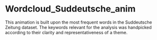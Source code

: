 # Wordcloud_Suddeutsche_anim
This animation is built upon the most frequent words in the Suddeutsche Zeitung dataset. The keywords relevant for the analysis was handpicked according to their clarity and representativeness of a theme. 
